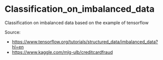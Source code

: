 # Classification_on_imbalanced_data
Classification on imbalanced data based on the example of tensorflow

Source: 
* https://www.tensorflow.org/tutorials/structured_data/imbalanced_data?hl=en
* https://www.kaggle.com/mlg-ulb/creditcardfraud
